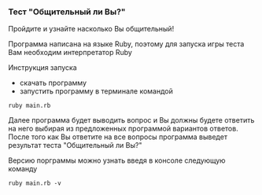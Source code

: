### Тест "Общительный ли Вы?"

Пройдите и узнайте насколько Вы общительный!

Программа написана на языке Ruby, поэтому для запуска игры теста Вам необходим интерпретатор Ruby

Инструкция запуска
- скачать программу
- запустить программу в терминале командой

```
ruby main.rb

```
Далее программа будет выводить вопрос и Вы должны будете ответить на него выбирая из предложенных программой вариантов ответов.
После того как Вы ответите на все вопросы программа выведет результат теста "Общительный ли Вы?"

Версию порграммы можно узнать введя в консоле следующую команду

```
ruby main.rb -v

```
